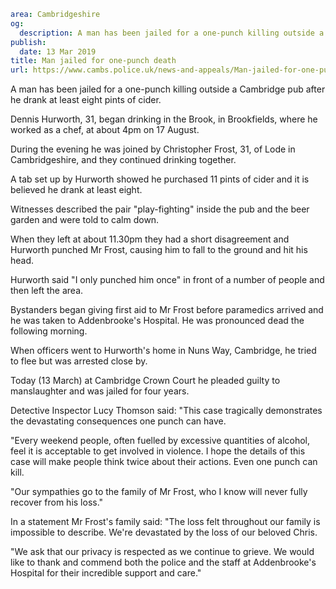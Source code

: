 ```yaml
area: Cambridgeshire
og:
  description: A man has been jailed for a one-punch killing outside a Cambridge pub after he drank at least eight pints of cider.
publish:
  date: 13 Mar 2019
title: Man jailed for one-punch death
url: https://www.cambs.police.uk/news-and-appeals/Man-jailed-for-one-punch-death
```

A man has been jailed for a one-punch killing outside a Cambridge pub after he drank at least eight pints of cider.

Dennis Hurworth, 31, began drinking in the Brook, in Brookfields, where he worked as a chef, at about 4pm on 17 August.

During the evening he was joined by Christopher Frost, 31, of Lode in Cambridgeshire, and they continued drinking together.

A tab set up by Hurworth showed he purchased 11 pints of cider and it is believed he drank at least eight.

Witnesses described the pair "play-fighting" inside the pub and the beer garden and were told to calm down.

When they left at about 11.30pm they had a short disagreement and Hurworth punched Mr Frost, causing him to fall to the ground and hit his head.

Hurworth said "I only punched him once" in front of a number of people and then left the area.

Bystanders began giving first aid to Mr Frost before paramedics arrived and he was taken to Addenbrooke's Hospital. He was pronounced dead the following morning.

When officers went to Hurworth's home in Nuns Way, Cambridge, he tried to flee but was arrested close by.

Today (13 March) at Cambridge Crown Court he pleaded guilty to manslaughter and was jailed for four years.

Detective Inspector Lucy Thomson said: "This case tragically demonstrates the devastating consequences one punch can have.

"Every weekend people, often fuelled by excessive quantities of alcohol, feel it is acceptable to get involved in violence. I hope the details of this case will make people think twice about their actions. Even one punch can kill.

"Our sympathies go to the family of Mr Frost, who I know will never fully recover from his loss."

In a statement Mr Frost's family said: "The loss felt throughout our family is impossible to describe. We're devastated by the loss of our beloved Chris.

"We ask that our privacy is respected as we continue to grieve. We would like to thank and commend both the police and the staff at Addenbrooke's Hospital for their incredible support and care."

